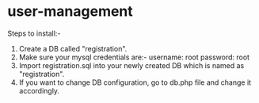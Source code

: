 # user-management

Steps to install:-
1. Create a DB called "registration".
2. Make sure your mysql credentials are:-
username: root
password: root
3. Import registration.sql into your newly created DB which is named as "registration".
4. If you want to change DB configuration, go to db.php file and change it accordingly.
